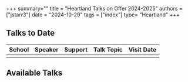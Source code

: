 +++
summary=""
title = "Heartland Talks on Offer 2024-2025"
authors = ["jstarr3"]
date = "2024-10-29"
tags = ["index"]
type= "Heartland"
+++

## Talks to Date

| School | Speaker | Support | Talk Topic | Visit Date |
| ------ | ------- | ------- | ---------- | ---------- |
|        |         |         |            |            |

## Available Talks